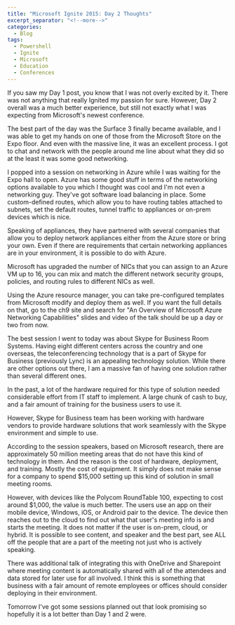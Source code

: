 ```yaml
---
title: "Microsoft Ignite 2015: Day 2 Thoughts"
excerpt_separator: "<!--more-->"
categories:
  - Blog
tags:
  - Powershell
  - Ignite
  - Microsoft
  - Education
  - Conferences
---
```


If you saw my Day 1 post, you know that I was not overly excited by it. There was not anything that really Ignited my passion for sure. However, Day 2 overall was a much better experience, but still not exactly what I was expecting from Microsoft's newest conference.

The best part of the day was the Surface 3 finally became available, and I was able to get my hands on one of those from the Microsoft Store on the Expo floor. And even with the massive line, it was an excellent process. I got to chat and network with the people around me line about what they did so at the least it was some good networking.

I popped into a session on networking in Azure while I was waiting for the Expo hall to open. Azure has some good stuff in terms of the networking options available to you which I thought was cool and I'm not even a networking guy. They've got software load balancing in place. Some custom-defined routes, which allow you to have routing tables attached to subnets, set the default routes, tunnel traffic to appliances or on-prem devices which is nice.

Speaking of appliances, they have partnered with several companies that allow you to deploy network appliances either from the Azure store or bring your own. Even if there are requirements that certain networking appliances are in your environment, it is possible to do with Azure.

Microsoft has upgraded the number of NICs that you can assign to an Azure VM up to 16, you can mix and match the different network security groups, policies, and routing rules to different NICs as well.

Using the Azure resource manager, you can take pre-configured templates from Microsoft modify and deploy them as well. If you want the full details on that, go to the ch9 site and search for "An Overview of Microsoft Azure Networking Capabilities" slides and video of the talk should be up a day or two from now.

The best session I went to today was about Skype for Business Room Systems. Having eight different centers across the country and one overseas, the teleconferencing technology that is a part of Skype for Business (previously Lync) is an appealing technology solution. While there are other options out there, I am a massive fan of having one solution rather than several different ones.

In the past, a lot of the hardware required for this type of solution needed considerable effort from IT staff to implement. A large chunk of cash to buy, and a fair amount of training for the business users to use it.

However, Skype for Business team has been working with hardware vendors to provide hardware solutions that work seamlessly with the Skype environment and simple to use.

According to the session speakers, based on Microsoft research, there are approximately 50 million meeting areas that do not have this kind of technology in them. And the reason is the cost of hardware, deployment, and training. Mostly the cost of equipment. It simply does not make sense for a company to spend $15,000 setting up this kind of solution in small meeting rooms.

However, with devices like the Polycom RoundTable 100, expecting to cost around $1,000, the value is much better. The users use an app on their mobile device, Windows, iOS, or Android pair to the device. The device then reaches out to the cloud to find out what that user's meeting info is and starts the meeting. It does not matter if the user is on-prem, cloud, or hybrid. It is possible to see content, and speaker and the best part, see ALL off the people that are a part of the meeting not just who is actively speaking.

There was additional talk of integrating this with OneDrive and Sharepoint where meeting content is automatically shared with all of the attendees and data stored for later use for all involved. I think this is something that business with a fair amount of remote employees or offices should consider deploying in their environment.

Tomorrow I've got some sessions planned out that look promising so hopefully it is a lot better than Day 1 and 2 were.
